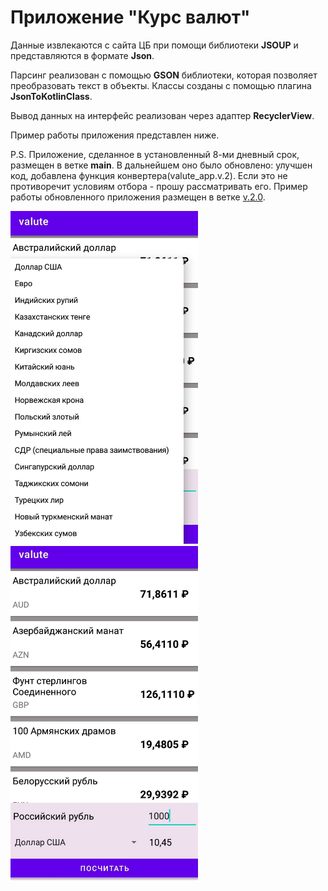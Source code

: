 # Приложение "Курс валют"

Данные извлекаются с сайта ЦБ при помощи библиотеки **JSOUP** и представляются в формате **Json**.

Парсинг реализован с помощью **GSON** библиотеки, которая позволяет преобразовать текст в объекты. Классы созданы с помощью плагина **JsonToKotlinClass**.

Вывод данных на интерфейс реализован через адаптер **RecyclerView**.

Пример работы приложения представлен ниже.

P.S. Приложение, сделанное в установленный 8-ми дневный срок, размещен в ветке **main**. В дальнейшем оно было обновлено: улучшен код, добавлена функция конвертера(valute_app.v.2). Если это не противоречит условиям отбора - прошу рассматривать его. Пример работы обновленного приложения размещен в ветке [v.2.0](https://github.com/MaximNasonov/valute_app/tree/v.2.0).


<p float="left">
  <img src="list.valute_app.v.2.jpg" width="300" />
  <img src="menu.valute_app.v.2.jpg" width="300" /> 
</p>

